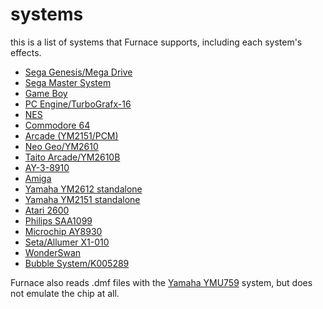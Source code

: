 # systems

this is a list of systems that Furnace supports, including each system's effects.

- [Sega Genesis/Mega Drive](genesis.md)
- [Sega Master System](sms.md)
- [Game Boy](game-boy.md)
- [PC Engine/TurboGrafx-16](pce.md)
- [NES](nes.md)
- [Commodore 64](c64.md)
- [Arcade (YM2151/PCM)](arcade.md)
- [Neo Geo/YM2610](ym2610.md)
- [Taito Arcade/YM2610B](ym2610b.md)
- [AY-3-8910](ay8910.md)
- [Amiga](amiga.md)
- [Yamaha YM2612 standalone](ym2612.md)
- [Yamaha YM2151 standalone](ym2151.md)
- [Atari 2600](tia.md)
- [Philips SAA1099](saa1099.md)
- [Microchip AY8930](ay8930.md)
- [Seta/Allumer X1-010](x1_010.md)
- [WonderSwan](wonderswan.md)
- [Bubble System/K005289](bubblesystem.md)

Furnace also reads .dmf files with the [Yamaha YMU759](ymu759.md) system, but does not emulate the chip at all.
